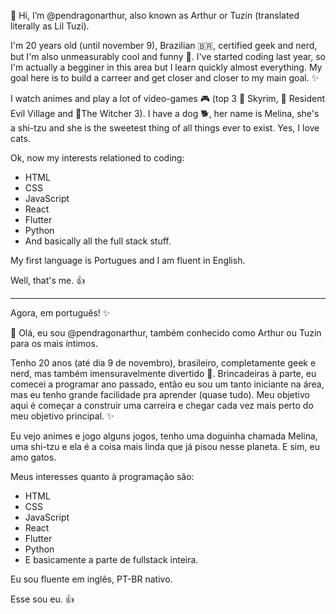 👋 Hi, I’m @pendragonarthur, also known as Arthur or Tuzin (translated literally as Lil Tuzi).

I'm 20 years old (until november 9), Brazilian 🇧🇷, certified geek and nerd, but I'm also unmeasurably cool and funny 🤠. I've started coding last year, so I'm actually 
a begginer in this area but I learn quickly almost everything. My goal here is to build a carreer and get closer and closer to my main goal. ✨

I watch animes and play a lot of video-games 🎮 (top 3 🥇 Skyrim, 🥈 Resident Evil Village and 🥉The Witcher 3). I have a dog 🐕, her name is Melina, she's a shi-tzu
and she is the sweetest thing of all things ever to exist. Yes, I love cats. 

Ok, now my interests relationed to coding:
- HTML
- CSS
- JavaScript
- React
- Flutter
- Python
- And basically all the full stack stuff. 

My first language is Portugues and I am fluent in English. 

Well, that's me. 👍

------------------------------------

Agora, em português! ✨

👋 Olá, eu sou @pendragonarthur, também conhecido como Arthur ou Tuzin para os mais íntimos. 

Tenho 20 anos (até dia 9 de novembro), brasileiro, completamente geek e nerd, mas também imensuravelmente divertido 🤠. Brincadeiras à parte, eu comecei a programar ano passado, então eu sou um tanto iniciante na área, mas eu tenho grande facilidade pra aprender (quase tudo). Meu objetivo aqui é começar a construir uma carreira e chegar cada vez mais perto do meu objetivo principal. ✨

Eu vejo animes e jogo alguns jogos, tenho uma doguinha chamada Melina, uma shi-tzu e ela é a coisa mais linda que já pisou nesse planeta. E sim, eu amo gatos. 

Meus interesses quanto à programação são: 
- HTML
- CSS
- JavaScript
- React
- Flutter
- Python
- E basicamente a parte de fullstack inteira. 

Eu sou fluente em inglês, PT-BR nativo.

Esse sou eu. 👍

<!---
pendragonarthur/pendragonarthur is a ✨ special ✨ repository because its `README.md` (this file) appears on your GitHub profile.
You can click the Preview link to take a look at your changes.
--->
